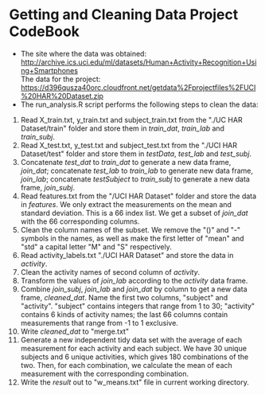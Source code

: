 Getting and Cleaning Data Project CodeBook
=================================================
  
* The site where the data was obtained:  
http://archive.ics.uci.edu/ml/datasets/Human+Activity+Recognition+Using+Smartphones      
The data for the project:  
https://d396qusza40orc.cloudfront.net/getdata%2Fprojectfiles%2FUCI%20HAR%20Dataset.zip  
* The run_analysis.R script performs the following steps to clean the data:   
 1. Read X_train.txt, y_train.txt and subject_train.txt from the "./UC HAR Dataset/train" folder and store them in *train_dat*, *train_lab* and *train_subj*.      
 2. Read X_test.txt, y_test.txt and subject_test.txt from the "./UCI HAR Dataset/test" folder and store them in *testData*, *test_lab* and *test_subj*.  
 3. Concatenate *test_dat* to *train_dat* to generate a new data frame, *join_dat*; concatenate *test_lab* to *train_lab* to generate new data frame, *join_lab*; concatenate *testSubject* to *train_subj* to generate a new data frame, *join_subj*.  
 4. Read features.txt from the "/UCI HAR Dataset" folder and store the data in *features*. We only extract the measurements on the mean and standard deviation. This is a 66 index list. We get a subset of *join_dat* with the 66 corresponding columns.  
 5. Clean the column names of the subset. We remove the "()" and "-" symbols in the names, as well as make the first letter of "mean" and "std" a capital letter "M" and "S" respectively.   
 6. Read activity_labels.txt "./UCI HAR Dataset" and store the data in *activity*.
 7. Clean the activity names of second column of *activity*. 
 8. Transform the values of *join_lab* according to the *activity* data frame.  
 9. Combine *join_subj*, *join_lab* and *join_dat* by column to get a new data frame, *cleaned_dat*. Name the first two columns, "subject" and "activity". "subject" contains integers that range from 1 to 30; "activity" contains 6 kinds of activity names; the last 66 columns contain measurements that range from -1 to 1 exclusive.  
 10. Write *cleaned_dat* to "merge.txt"   
 11. Generate a new independent tidy data set with the average of each measurement for each activity and each subject. We have 30 unique subjects and 6 unique activities, which gives 180 combinations of the two. Then, for each combination, we calculate the mean of each measurement with the corresponding combination. 
 12. Write the *result* out to "w_means.txt" file in current working directory. 
 
